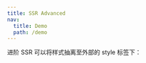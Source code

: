 ```yaml
---
title: SSR Advanced
nav:
  title: Demo
  path: /demo
---
```


进阶 SSR 可以将样式抽离至外部的 style 标签下：

<code src="../examples/ssr-advanced.tsx"></code>
